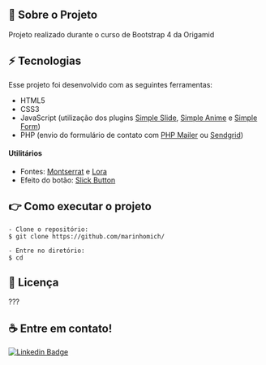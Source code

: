 <a id="sobre-a-bikcraft"></a>
## :page_facing_up: Sobre o Projeto
Projeto realizado durante o curso de Bootstrap 4 da Origamid

<a id="tecnologias"></a>
## :zap: Tecnologias
Esse projeto foi desenvolvido com as seguintes ferramentas:

* HTML5
* CSS3
* JavaScript (utilização dos plugins <a href="https://github.com/origamid/simple-slide">Simple Slide</a>, <a href="https://github.com/origamid/simple-anime">Simple Anime</a> e <a href="https://github.com/origamid/simple-form">Simple Form</a>)
* PHP (envio do formulário de contato com <a href="https://github.com/PHPMailer/PHPMailer">PHP Mailer</a> ou <a href="https://sendgrid.com/">Sendgrid</a>)

#### Utilitários
* Fontes: <a href="https://fonts.google.com/specimen/Montserrat?query=montserrat">Montserrat</a> e <a href="https://fonts.google.com/specimen/Lora?query=lora">Lora</a>
* Efeito do botão: <a href="https://codepen.io/karimbalaa/pen/qERbB">Slick Button</a>

<a id="como-executar-o-projeto"></a>
## :point_right: Como executar o projeto
```
- Clone o repositório:
$ git clone https://github.com/marinhomich/

- Entre no diretório:
$ cd 
```

<a id="licenca"></a>
## :page_facing_up: Licença
???

<a id="contato"></a>
## :coffee: Entre em contato!

[![Linkedin Badge](https://img.shields.io/badge/-Michel%20Marinho-blue?style=flat-square&logo=Linkedin&logoColor=white&link=https://www.linkedin.com/in/michel-marinho)](https://www.linkedin.com/in/michel-marinho/) 
